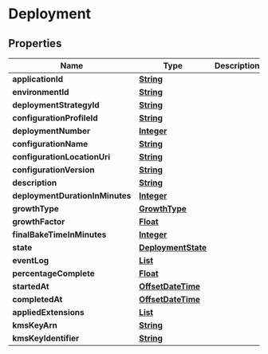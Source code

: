 

# Deployment


## Properties

| Name | Type | Description | Notes |
|------------ | ------------- | ------------- | -------------|
|**applicationId** | [**String**](String.md) |  |  [optional] |
|**environmentId** | [**String**](String.md) |  |  [optional] |
|**deploymentStrategyId** | [**String**](String.md) |  |  [optional] |
|**configurationProfileId** | [**String**](String.md) |  |  [optional] |
|**deploymentNumber** | [**Integer**](Integer.md) |  |  [optional] |
|**configurationName** | [**String**](String.md) |  |  [optional] |
|**configurationLocationUri** | [**String**](String.md) |  |  [optional] |
|**configurationVersion** | [**String**](String.md) |  |  [optional] |
|**description** | [**String**](String.md) |  |  [optional] |
|**deploymentDurationInMinutes** | [**Integer**](Integer.md) |  |  [optional] |
|**growthType** | [**GrowthType**](GrowthType.md) |  |  [optional] |
|**growthFactor** | [**Float**](Float.md) |  |  [optional] |
|**finalBakeTimeInMinutes** | [**Integer**](Integer.md) |  |  [optional] |
|**state** | [**DeploymentState**](DeploymentState.md) |  |  [optional] |
|**eventLog** | [**List**](List.md) |  |  [optional] |
|**percentageComplete** | [**Float**](Float.md) |  |  [optional] |
|**startedAt** | [**OffsetDateTime**](OffsetDateTime.md) |  |  [optional] |
|**completedAt** | [**OffsetDateTime**](OffsetDateTime.md) |  |  [optional] |
|**appliedExtensions** | [**List**](List.md) |  |  [optional] |
|**kmsKeyArn** | [**String**](String.md) |  |  [optional] |
|**kmsKeyIdentifier** | [**String**](String.md) |  |  [optional] |



